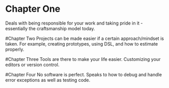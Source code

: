 # Chapter One
Deals with being responsible for your work and taking pride in it - essentially the craftsmanship model today.

#Chapter Two
Projects can be made easier if a certain approach/mindset is taken.  For example, creating prototypes, using DSL, and how to estimate properly.

#Chapter Three
Tools are there to make your life easier. Customizing your editors or version control.

#Chapter Four
No software is perfect. Speaks to how to debug and handle error exceptions as well as testing code.